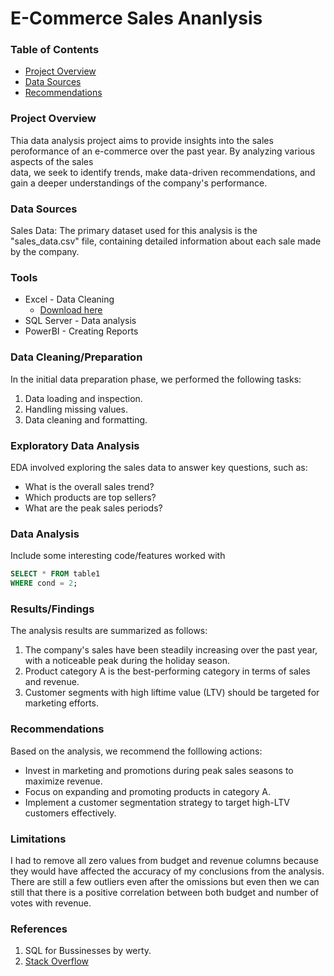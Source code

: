 # E-Commerce Sales Ananlysis

### Table of Contents

- [Project Overview](#project-overview)
- [Data Sources](#data-sources)
- [Recommendations](#recommendations)


### Project Overview

Thia data analysis project aims to provide insights into the sales peroformance of an e-commerce over the past year. By analyzing various aspects of the sales                         
 data, we seek to identify trends, make data-driven recommendations, and gain a deeper understandings of the company's performance.

### Data Sources

Sales Data: The primary dataset used for this analysis is the "sales_data.csv" file, containing detailed information about each sale made by the company.

### Tools

- Excel - Data Cleaning
  - [Download here](https://microsoft.com)
- SQL Server - Data analysis
- PowerBI - Creating Reports


### Data Cleaning/Preparation

In the initial data preparation phase, we performed the following tasks:
1. Data loading and inspection.
2. Handling missing values.
3. Data cleaning and formatting.

### Exploratory Data Analysis

EDA involved exploring the sales data to answer key questions, such as:

- What is the overall sales trend?
- Which products are top sellers?
- What are the peak sales periods?

### Data Analysis

Include some interesting code/features worked with

```sql
SELECT * FROM table1
WHERE cond = 2;
```

### Results/Findings

The analysis results are summarized as follows:
1. The company's sales have been steadily increasing over the past year, with a noticeable peak during the holiday season.
2. Product category A is the best-performing category in terms of sales and revenue.
3. Customer segments with high liftime value (LTV) should be targeted for marketing efforts.

### Recommendations

Based on the analysis, we recommend the folllowing actions:
- Invest in marketing and promotions during peak sales seasons to maximize revenue.
- Focus on expanding and promoting products in category A.
- Implement a customer segmentation strategy to target high-LTV customers effectively.

### Limitations

  I had to remove all zero values from budget and revenue columns because they would have affected the accuracy of my conclusions from the analysis. There are still a few outliers
  even after the omissions but even then we can still that there is a positive correlation between both budget and number of votes with revenue.

### References

  1. SQL for Bussinesses by werty.
  2. [Stack Overflow](https://stak.com)


  
